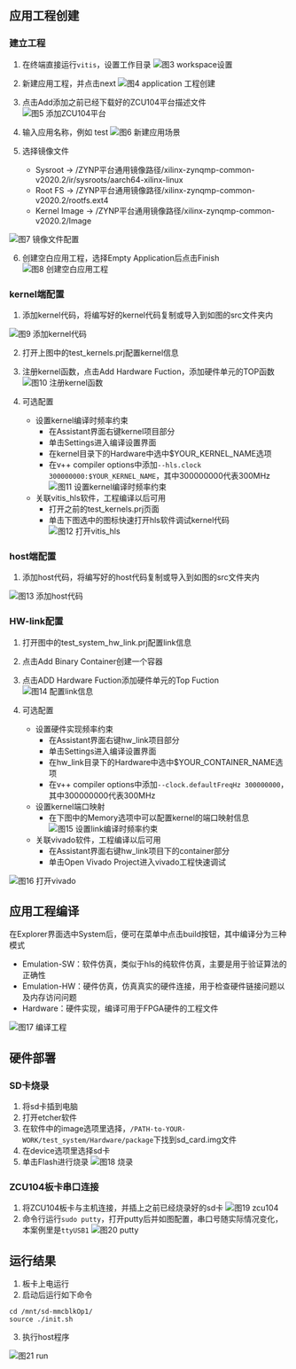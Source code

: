 ## 应用工程创建

### 建立工程
1. 在终端直接运行`vitis`，设置工作目录
![图3 workspace设置](../img/workspace.jpg)

2. 新建应用工程，并点击next
![图4 application 工程创建](../img/creat_app_prj.jpg)

3. 点击Add添加之前已经下载好的ZCU104平台描述文件
![图5 添加ZCU104平台](../img/add_zcu104.jpg)

4. 输入应用名称，例如 test
![图6 新建应用场景](../img/app_prj.jpg)
5. 选择镜像文件
	+ Sysroot 		-> /ZYNP平台通用镜像路径/xilinx-zynqmp-common-v2020.2/ir/sysroots/aarch64-xilinx-linux
	+ Root FS 		-> /ZYNP平台通用镜像路径/xilinx-zynqmp-common-v2020.2/rootfs.ext4
	+ Kernel Image 	-> /ZYNP平台通用镜像路径/xilinx-zynqmp-common-v2020.2/Image

![图7 镜像文件配置](../img/sysroot.jpg)

6. 创建空白应用工程，选择Empty Application后点击Finish
![图8 创建空白应用工程](../img/empty_app.jpg)

### kernel端配置
1. 添加kernel代码，将编写好的kernel代码复制或导入到如图的src文件夹内

![图9 添加kernel代码](../img/kernel_code.jpg)

2. 打开上图中的test_kernels.prj配置kernel信息
3. 注册kernel函数，点击Add Hardware Fuction，添加硬件单元的TOP函数
![图10 注册kernel函数](../img/add_kernel_func.png)

4. 可选配置
	+ 设置kernel编译时频率约束
		- 在Assistant界面右键kernel项目部分
		- 单击Settings进入编译设置界面
		- 在kernel目录下的Hardware中选中$YOUR_KERNEL_NAME选项
		- 在v++ compiler options中添加`--hls.clock 300000000:$YOUR_KERNEL_NAME`，其中300000000代表300MHz
![图11 设置kernel编译时频率约束](../img/kernel_setting.png)
	+ 关联vitis_hls软件，工程编译以后可用
		- 打开之前的test_kernels.prj页面
		- 单击下图选中的图标快速打开hls软件调试kernel代码
![图12 打开vitis_hls](../img/kernel_vitis_hls.png)
### host端配置
1. 添加host代码，将编写好的host代码复制或导入到如图的src文件夹内

![图13 添加host代码](../img/host_code.jpg)

### HW-link配置
1. 打开图中的test_system_hw_link.prj配置link信息
2. 点击Add Binary Container创建一个容器
3. 点击ADD Hardware Fuction添加硬件单元的Top Fuction
![图14 配置link信息](../img/link.png)

4. 可选配置
	+ 设置硬件实现频率约束
		- 在Assistant界面右键hw_link项目部分
		- 单击Settings进入编译设置界面
		- 在hw_link目录下的Hardware中选中$YOUR_CONTAINER_NAME选项
		- 在v++ compiler options中添加`--clock.defaultFreqHz 300000000`，其中300000000代表300MHz
	+ 设置kernel端口映射
		- 在下图中的Memory选项中可以配置kernel的端口映射信息
![图15 设置link编译时频率约束](../img/link_setting.png)
	+ 关联vivado软件，工程编译以后可用
		- 在Assistant界面右键hw_link项目下的container部分
		- 单击Open Vivado Project进入vivado工程快速调试
		
![图16 打开vivado](../img/link_vivado.jpg)

## 应用工程编译
在Explorer界面选中System后，便可在菜单中点击build按钮，其中编译分为三种模式
+ Emulation-SW：软件仿真，类似于hls的纯软件仿真，主要是用于验证算法的正确性
+ Emulation-HW：硬件仿真，仿真真实的硬件连接，用于检查硬件链接问题以及内存访问问题
+ Hardware：硬件实现，编译可用于FPGA硬件的工程文件

![图17 编译工程](../img/build.jpg)

## 硬件部署
### SD卡烧录
1. 将sd卡插到电脑
2. 打开etcher软件
3. 在软件中的image选项里选择，`/PATH-to-YOUR-WORK/test_system/Hardware/package`下找到sd_card.img文件
4. 在device选项里选择sd卡
5. 单击Flash进行烧录
![图18 烧录](../img/image2sd.png)
### ZCU104板卡串口连接
1. 将ZCU104板卡与主机连接，并插上之前已经烧录好的sd卡
![图19 zcu104](../img/zcu104.jpg)
2. 命令行运行`sudo putty`，打开putty后并如图配置，串口号随实际情况变化，本案例里是`ttyUSB1`
![图20 putty](../img/putty.png)
## 运行结果
1. 板卡上电运行
2. 启动后运行如下命令
```
cd /mnt/sd-mmcblkOp1/
source ./init.sh
```
3. 执行host程序

![图21 run](../img/host_run_zcu104.png)